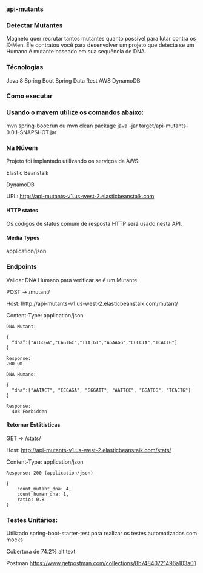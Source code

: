 ### api-mutants


### Detectar Mutantes

Magneto quer recrutar tantos mutantes quanto possível para lutar contra os X-Men. Ele contratou você para desenvolver um projeto que detecta se um Humano é mutante baseado em sua sequência de DNA.

### Técnologias
Java 8 Spring Boot Spring Data Rest AWS DynamoDB

### Como executar
### Usando o mavem utilize os comandos abaixo:
mvn spring-boot:run
ou
mvn clean package
java -jar target/api-mutants-0.0.1-SNAPSHOT.jar

### Na Núvem
Projeto foi implantado utilizando os serviços da AWS:


Elastic Beanstalk

DynamoDB

URL: http://api-mutants-v1.us-west-2.elasticbeanstalk.com


#### HTTP states

Os códigos de status comum de resposta HTTP será usado nesta API.

#### Media Types

application/json

### Endpoints

Validar DNA Humano para verificar se é um Mutante

POST → /mutant/

Host: lhttp://api-mutants-v1.us-west-2.elasticbeanstalk.com/mutant/

Content-Type: application/json

```
DNA Mutant:

{
  “dna”:["ATGCGA","CAGTGC","TTATGT","AGAAGG","CCCCTA","TCACTG"]
}

Response:
200 OK
```


```
DNA Humano:

{
  "dna":["AATACT", "CCCAGA", "GGGATT", "AATTCC", "GGATCG", "TCACTG"]
}

Response:
  403 Forbidden
```

#### Retornar Estátisticas

GET → /stats/ 

Host: http://api-mutants-v1.us-west-2.elasticbeanstalk.com/stats/ 

Content-Type: application/json

```
Response: 200 (application/json)

{
    count_mutant_dna: 4,
    count_human_dna: 1,
    ratio: 0.8
}
```


### Testes Unitários:

Utilizado spring-boot-starter-test para realizar os testes automatizados com mocks

Cobertura de 74.2%
alt text

Postman
https://www.getpostman.com/collections/8b74840721496a103a01
